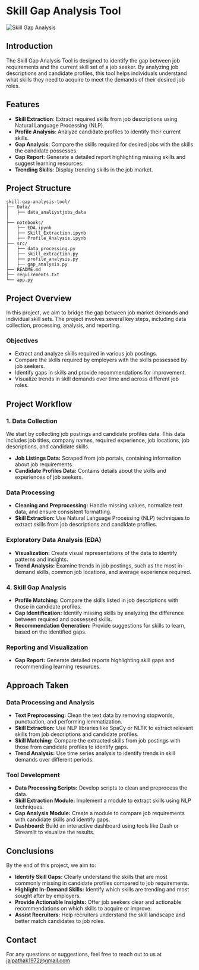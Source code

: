 # Skill Gap Analysis Tool

![Skill Gap Analysis](https://media.publit.io/file/w_,,q_80/chrmpWebsite/skills-gap-analysis-2.png)

## Introduction

The Skill Gap Analysis Tool is designed to identify the gap between job requirements and the current skill set of a job seeker. By analyzing job descriptions and candidate profiles, this tool helps individuals understand what skills they need to acquire to meet the demands of their desired job roles.

## Features

- **Skill Extraction**: Extract required skills from job descriptions using Natural Language Processing (NLP).
- **Profile Analysis**: Analyze candidate profiles to identify their current skills.
- **Gap Analysis**: Compare the skills required for desired jobs with the skills the candidate possesses.
- **Gap Report**: Generate a detailed report highlighting missing skills and suggest learning resources.
- **Trending Skills**: Display trending skills in the job market.


## Project Structure

```plaintext
skill-gap-analysis-tool/
├── Data/
│   ├── data_analiystjobs_data
│   
├── notebooks/
│   ├── EDA.ipynb
│   ├── Skill_Extraction.ipynb
│   ├── Profile_Analysis.ipynb
├── src/
│   ├── data_processing.py
│   ├── skill_extraction.py
│   ├── profile_analysis.py
│   ├── gap_analysis.py
├── README.md
├── requirements.txt
└── app.py
```

<h2>Project Overview</h2>
    <p>In this project, we aim to bridge the gap between job market demands and individual skill sets. The project involves several key steps, including data collection, processing, analysis, and reporting.</p>

<h3>Objectives</h3>
    <ul>
        <li>Extract and analyze skills required in various job postings.</li>
        <li>Compare the skills required by employers with the skills possessed by job seekers.</li>
        <li>Identify gaps in skills and provide recommendations for improvement.</li>
        <li>Visualize trends in skill demands over time and across different job roles.</li>
    </ul>

<h2>Project Workflow</h2>
    <h3>1. Data Collection</h3>
    <p>We start by collecting job postings and candidate profiles data. This data includes job titles, company names, required experience, job locations, job descriptions, and candidate skills.</p>
    <ul>
        <li><strong>Job Listings Data:</strong> Scraped from job portals, containing information about job requirements.</li>
        <li><strong>Candidate Profiles Data:</strong> Contains details about the skills and experiences of job seekers.</li>
    </ul>

<h3> Data Processing</h3>
    <ul>
        <li><strong>Cleaning and Preprocessing:</strong> Handle missing values, normalize text data, and ensure consistent formatting.</li>
        <li><strong>Skill Extraction:</strong> Use Natural Language Processing (NLP) techniques to extract skills from job descriptions and candidate profiles.</li>
    </ul>

<h3> Exploratory Data Analysis (EDA)</h3>
    <ul>
        <li><strong>Visualization:</strong> Create visual representations of the data to identify patterns and insights.</li>
        <li><strong>Trend Analysis:</strong> Examine trends in job postings, such as the most in-demand skills, common job locations, and average experience required.</li>
    </ul>

<h3>4. Skill Gap Analysis</h3>
    <ul>
        <li><strong>Profile Matching:</strong> Compare the skills listed in job descriptions with those in candidate profiles.</li>
        <li><strong>Gap Identification:</strong> Identify missing skills by analyzing the difference between required and possessed skills.</li>
        <li><strong>Recommendation Generation:</strong> Provide suggestions for skills to learn, based on the identified gaps.</li>
    </ul>

<h3> Reporting and Visualization</h3>
    <ul>
        <li><strong>Gap Report:</strong> Generate detailed reports highlighting skill gaps and recommending learning resources.</li>
    </ul>

<h2>Approach Taken</h2>
    <h3>Data Processing and Analysis</h3>
    <ul>
        <li><strong>Text Preprocessing:</strong> Clean the text data by removing stopwords, punctuation, and performing lemmatization.</li>
        <li><strong>Skill Extraction:</strong> Use NLP libraries like SpaCy or NLTK to extract relevant skills from job descriptions and candidate profiles.</li>
        <li><strong>Skill Matching:</strong> Compare the extracted skills from job postings with those from candidate profiles to identify gaps.</li>
        <li><strong>Trend Analysis:</strong> Use time series analysis to identify trends in skill demands over different periods.</li>
    </ul>

<h3>Tool Development</h3>
    <ul>
        <li><strong>Data Processing Scripts:</strong> Develop scripts to clean and preprocess the data.</li>
        <li><strong>Skill Extraction Module:</strong> Implement a module to extract skills using NLP techniques.</li>
        <li><strong>Gap Analysis Module:</strong> Create a module to compare job requirements with candidate skills and identify gaps.</li>
        <li><strong>Dashboard:</strong> Build an interactive dashboard using tools like Dash or Streamlit to visualize the results.</li>
    </ul>

<h2>Conclusions</h2>
    <p>By the end of this project, we aim to:</p>
    <ul>
        <li><strong>Identify Skill Gaps:</strong> Clearly understand the skills that are most commonly missing in candidate profiles compared to job requirements.</li>
        <li><strong>Highlight In-Demand Skills:</strong> Identify which skills are trending and most sought after by employers.</li>
        <li><strong>Provide Actionable Insights:</strong> Offer job seekers clear and actionable recommendations on which skills to acquire or improve.</li>
        <li><strong>Assist Recruiters:</strong> Help recruiters understand the skill landscape and better match candidates to job roles.</li>
    </ul>

## Contact
For any questions or suggestions, feel free to reach out to us at jaipathak1972@gmail.com.
